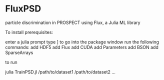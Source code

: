 # FluxPSD
particle discrimination in PROSPECT using Flux, a Julia ML library

To install prerequisites:

enter a julia prompt
type ] to go into the package window
run the following commands:
add HDF5
add Flux
add CUDA
add Parameters
add BSON
add SparseArrays


to run

julia TrainPSD.jl /path/to/dataset1 /path/to/dataset2 ...
